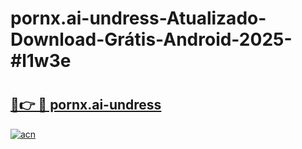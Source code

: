 # pornx.ai-undress-Atualizado-Download-Grátis-Android-2025-#l1w3e

# <h2><a href="https://ainizakaria.my?title=pornx.ai-undress&ref=24M">🔗👉 🔴 pornx.ai-undress</a></h2>

[![acn](https://github.com/user-attachments/assets/0f9c940e-d8b0-45ae-aac7-cd30a18b3e1c)](https://ainizakaria.my?title=pornx.ai-undress&ref=24M)

